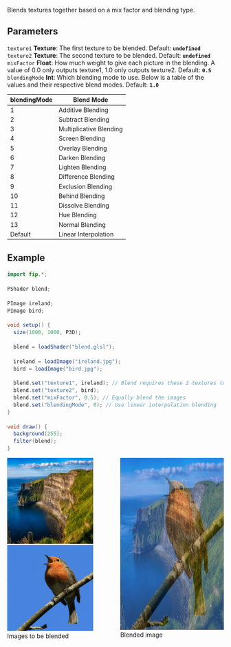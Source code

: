 Blends textures together based on a mix factor and blending type.

## Parameters
`texture1` **Texture**: The first texture to be blended. Default: **`undefined`**
<br>
`texture2` **Texture**: The second texture to be blended. Default: **`undefined`**
<br>
`mixFactor` **Float**: How much weight to give each picture in the blending. A value of 0.0 only outputs texture1, 1.0 only outputs texture2. Default: **`0.5`**
<br>
`blendingMode` **Int**: Which blending mode to use. Below is a table of the values and their respective blend modes. Default: **`1.0`**

| blendingMode  | Blend Mode                  |
|---------------|-----------------------------|
| 1             | Additive Blending           |
| 2             | Subtract Blending           |
| 3             | Multiplicative Blending     |
| 4             | Screen Blending             |
| 5             | Overlay Blending            |
| 6             | Darken Blending             |
| 7             | Lighten Blending            |
| 8             | Difference Blending         |
| 9             | Exclusion Blending          |
| 10            | Behind Blending             |
| 11            | Dissolve Blending           |
| 12            | Hue Blending                |
| 13            | Normal Blending             |
| Default       | Linear Interpolation        |

## Example
```java
import fip.*;

PShader blend;

PImage ireland;
PImage bird;

void setup() {
  size(1000, 1000, P3D);

  blend = loadShader("blend.glsl");

  ireland = loadImage("ireland.jpg");
  bird = loadImage("bird.jpg");

  blend.set("texture1", ireland); // Blend requires these 2 textures to be passed into it. 
  blend.set("texture2", bird);
  blend.set("mixFactor", 0.5); // Equally blend the images
  blend.set("blendingMode", 0); // Use linear interpolation blending
}

void draw() {
  background(255);
  filter(blend);
}
```

<div style="display: flex;">
    <div style="margin-right: 20px">
        <img width="200" height="200" src="./images/irelandBefore.jpg">
        <img width="200" height="200" src="./images/bird.jpg">
        <figcaption>Images to be blended</figcaption>
    </div>
    <div>
        <img width="400" height="400" src="./images/irelandBlend.jpg">
        <figcaption>Blended image</figcaption>
    </div>
</div>